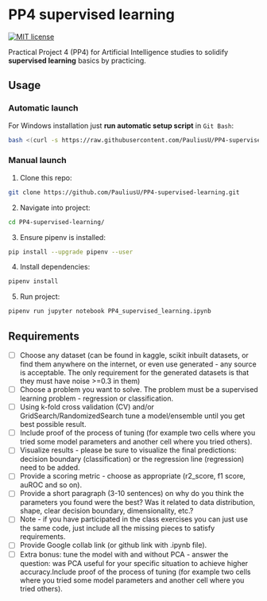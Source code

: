 # PP4 supervised learning

[![MIT license](https://img.shields.io/badge/License-MIT-blue.svg)](https://github.com/PauliusU/PP4-supervised-learning/blob/master/LICENSE)

Practical Project 4 (PP4) for Artificial Intelligence studies to solidify **supervised learning** basics by practicing.

## Usage

### Automatic launch

For Windows installation just **run automatic setup script** in `Git Bash`:
```bash
bash <(curl -s https://raw.githubusercontent.com/PauliusU/PP4-supervised-learning/master/setup.sh)
```

### Manual launch

1. Clone this repo:
```bash
git clone https://github.com/PauliusU/PP4-supervised-learning.git
```

2. Navigate into project:
```bash
cd PP4-supervised-learning/
```

3. Ensure pipenv is installed:
```bash
pip install --upgrade pipenv --user
```

4. Install dependencies:
```bash
pipenv install
```

5. Run project:
```bash
pipenv run jupyter notebook PP4_supervised_learning.ipynb
```

## Requirements

- [ ] Choose any dataset (can be found in kaggle, scikit inbuilt datasets, or find them anywhere on the internet, or even use generated - any source is acceptable. The only requirement for the generated datasets is that they must have noise >=0.3 in them)
- [ ] Choose a problem you want to solve. The problem must be a supervised learning problem - regression or classification.
- [ ] Using k-fold cross validation (CV) and/or GridSearch/RandomizedSearch tune a model/ensemble until you get best possible result.
- [ ] Include proof of the process of tuning (for example two cells where you tried some model parameters and another cell where you tried others).
- [ ] Visualize results - please be sure to visualize the final predictions: decision boundary (classification) or the regression line (regression) need to be added.
- [ ] Provide a scoring metric - choose as appropriate (r2_score, f1 score, auROC and so on).
- [ ] Provide a short paragraph (3-10 sentences) on why do you think the parameters you found were the best? Was it related to data distribution, shape, clear decision boundary, dimensionality, etc.?
- [ ] Note - if you have participated in the class exercises you can just use the same code, just include all the missing pieces to satisfy requirements.
- [ ] Provide Google collab link (or github link with .ipynb file).
- [ ] Extra bonus: tune the model with and without PCA - answer the question: was PCA useful for your specific situation to achieve higher accuracy.Include proof of the process of tuning (for example two cells where you tried some model parameters and another cell where you tried others).
